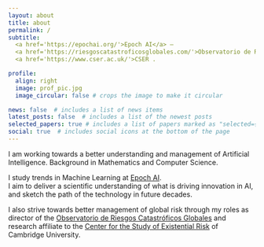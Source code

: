 ```yaml
---
layout: about
title: about
permalink: /
subtitle: 
  <a href='https://epochai.org/'>Epoch AI</a> – 
  <a href='https://riesgoscatastroficosglobales.com/'>Observatorio de Riesgos Catastróficos Globales </a> – 
  <a href='https://www.cser.ac.uk/'>CSER .

profile:
  align: right
  image: prof_pic.jpg
  image_circular: false # crops the image to make it circular

news: false  # includes a list of news items
latest_posts: false  # includes a list of the newest posts
selected_papers: true # includes a list of papers marked as "selected={true}"
social: true  # includes social icons at the bottom of the page
---
```


I am working towards a better understanding and management of Artificial Intelligence.
Background in Mathematics and Computer Science. 

I study trends in Machine Learning at [Epoch AI](https://epochai.org/).  
I aim to deliver a scientific understanding of what is driving innovation in AI, and sketch the path of the technology in future decades.

I also strive towards better management of global risk through my roles as director of the [Observatorio de Riesgos Catastróficos Globales](https://riesgoscatastroficosglobales.com/) and research affiliate to the [Center for the Study of Existential Risk](https://www.cser.ac.uk/) of Cambridge University.
